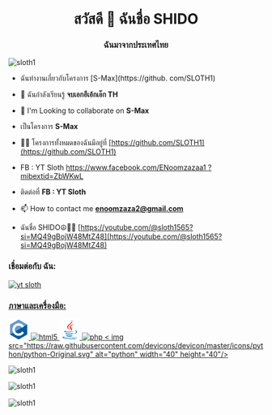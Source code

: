 <h1 align="center">สวัสดี 👋 ฉันชื่อ SHIDO</h1>
<h3 align="center">ฉันมาจากประเทศไทย</h3>

<p align="left"> <img src="https: //komarev.com/ghpvc/?username=sloth1&label=Profile%20views&color=0e75b6&style=flat" alt="sloth1" /> </p>

- ฉันทำงานเกี่ยวกับโครงการ [S-Max](https://github. com/SLOTH1)

- 🌱 ฉันกำลังเรียนรู้ **จบเอกอีเอ้กเอ๊ก TH**

- 👯 I'm Looking to collaborate on **S-Max**

- เป็นโครงการ **S-Max**

- 👨‍💻 โครงการทั้งหมดของฉันมีอยู่ที่ [https://github.com/SLOTH1](https://github.com/SLOTH1)

- FB : YT Sloth [https://www.facebook.com/ENoomzazaa1 ?mibextid=ZbWKwL](https://www.facebook.com/ENoomzazaa1?mibextid=ZbWKwL)

- ติดต่อที่ **FB : YT Sloth**

- 📫 How to contact me **enoomzaza2@gmail.com**

- ฉันชื่อ SHIDO☮️👾🛜 [https://youtube.com/@sloth1565?si=MQ49gBojW48MtZ48](https://youtube.com/@sloth1565?si=MQ49gBojW48MtZ48)

<h3 align="left">เชื่อมต่อกับ ฉัน:</h3>
<p align="left">
<a href="https://fb.com/yt sloth" target="blank"><img align="center" src="https:// raw.githubusercontent.com/rahuldkjain/github-profile-readme-generator/master/src/images/icons/Social/facebook.svg" alt = "yt sloth" height = "30" width = "40" /></ a>
</p>

<h3 align="left">ภาษาและเครื่องมือ:</h3>
<p align="left"> <a href="https://www.cprogramming.com/" target="_blank " rel="noreferrer"> <img src="https://raw.githubusercontent.com/devicons/devicon/master/icons/c/c-Original.svg" alt="c" width="40" height= "40"/> </a> <a href="https://www.w3.org/html/" target="_blank" rel="noreferrer"> <img src="https://raw.githubusercontent .com/devicons/devicon/master/icons/html5/html5-Original-wordmark.svg" alt="html5" width="40" height="40"/> </a> <a href="https:/ /www.java.com" target="_blank" rel="noreferrer"> <img src="https://raw.githubusercontent.com/devicons/devicon/master/icons/java/java-Original.svg" alt ="java" width="40" height="40"/> </a> <a href="https://www.php.net" target="_blank" rel="noreferrer"> <img src= "https://raw.githubusercontent.com/devicons/devicon/master/icons/php/php-Originalsvg" alt="php" width="40" height="40"/> </a> <a href="https://www.python.org" target="_blank" rel="noreferrer"> < img src="https://raw.githubusercontent.com/devicons/devicon/master/icons/python/python-Original.svg" alt="python" width="40" height="40"/> </a > </p>

<p><img align="ซ้าย" src="https://github-readme-stats.vercel.app/api/top-langs?username=sloth1&show_icons=true&locale=en&layout=compact" alt= "sloth1" /></p>

<p> <img align="center" src="https://github-readme-stats.vercel.app/api?username=sloth1&show_icons=true&locale=en" alt= "sloth1" /></p>

<p><img align="center" src="https://github-readme-streak-stats.herokuapp.com/?user=sloth1&" alt="sloth1" /></p>
